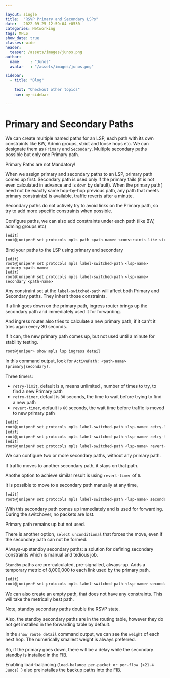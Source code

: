 ```yaml
---

layout: single
title:  "RSVP Primary and Secondary LSPs"
date:   2022-09-25 12:59:04 +0530
categories: Networking
tags: MPLS
show_date: true
classes: wide
header:
  teaser: /assets/images/junos.png
author:
  name     : "Junos"
  avatar   : "/assets/images/junos.png"

sidebar:
  - title: "Blog"
   
    text: "Checkout other topics"
    nav: my-sidebar

---
```


# Primary and Secondary Paths
We can create multiple named paths for an LSP, each path with its own constraints like BW, Admin groups, strict and loose hops etc.
We can designate them as `Primary` and `Secondary`. 
Multiple secondary paths possible but only one Primary path.

Primary Paths are not Mandatory!

When we assign primary and secondary paths to an LSP, primary path comes up first. Secondary path is used only if the primary fails (it is not even calculated in advance and is `down` by default).
When the primary path( need not be exactly same hop-by-hop previous path, any path that meets primary constraints) is available, traffic reverts after a minute.

Secondary paths do not actively try to avoid links on the Primary path, so try to add more specific constraints when possible.

Configure paths, we can also add constraints under each path (like BW, adming groups etc)
```sh
[edit]
root@juniper# set protocols mpls path <path-name> <constraints like strict/loose hops>
```

Bind your paths to the LSP using primary and secondary

```
[edit]
root@juniper# set protocols mpls label-switched-path <lsp-name> primary <path-name>
[edit]
root@juniper# set protocols mpls label-switched-path <lsp-name> secondary <path-name>
```

Any constraint set at the `label-switched-path` will affect both Primary and Secondary paths. They inherit those constraints.

If a link goes down on the primary path, ingress router brings up the secondary path and immediately used it for forwarding.

And ingress router also tries to calculate a new primary path, if it can't it tries again every 30 seconds.

If it can, the new primary path comes up, but not used until a minute for stability testing.

```sh
root@juniper> show mpls lsp ingress detail
```

In this command output, look for `ActivePath: <path-name> (primary|secondary)`.

Three timers:

- `retry-limit`, default is `0`, means unlimited , number of times to try, to find a new Primary path
- `retry-timer`, default is `30` seconds, the time to wait before trying to find a new path
- `revert-timer`, default is `60` seconds, the wait time before traffic is moved to new primary path

```sh
[edit]
root@juniper# set protocols mpls label-switched-path <lsp-name> retry-limit <value>
[edit]
root@juniper# set protocols mpls label-switched-path <lsp-name> retry-timer <value>
[edit]
root@juniper# set protocols mpls label-switched-path <lsp-name> revert-timer <value>
```

We can configure two or more secondary paths, without any primary path.

If traffic moves to another secondary path, it stays on that path. 

Anothe option to achieve similar result is using `revert-timer` of `0`.



It is possible to move to a secondary path manually at any time,

```sh
[edit]
root@juniper# set protocols mpls label-switched-path <lsp-name> secondary <path-name> select manual
```

With this secondary path comes up immediately and is used for forwarding. During the switchover, no packets are lost.

Primary path remains up but not used. 

There is another option, `select unconditional` that forces the move, even if the secondary path can not be formed.



Always-up standby secondary paths: a solution for defining secondary constraints which is manual and tedious job.

`Standby` paths are pre-calculated, pre-signalled, always-up. Adds a temporary metric of 8,000,000 to each link used by the primary path.

```sh
[edit]
root@juniper# set protocols mpls label-switched-path <lsp-name> secondary <path-name> standby
```

We can also create an empty path, that does not have any constraints. This will take the metrically best path.

Note, standby secondary paths double the RSVP state.

Also, the standby secondary paths are in the routing table, however they do not get installed in the forwarding table by default.

In the `show route detail` command output, we can see the `weight` of each next hop. The numerically smallest weight is always preferred.

So, if the primary goes down, there will be a delay while the secondary standby is installed in the FIB.



Enabling load-balancing (`load-balance per-packet or per-flow [>21.4 Junos] `) also preinstalles the backup paths into the FIB.
